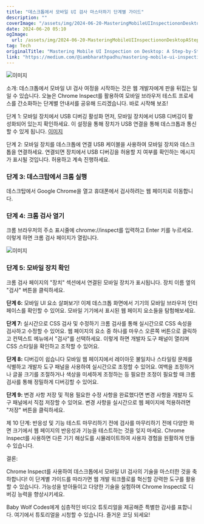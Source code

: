 ```yaml
---
title: "데스크톱에서 모바일 UI 검사 마스터하기 단계별 가이드"
description: ""
coverImage: "/assets/img/2024-06-20-MasteringMobileUIInspectiononDesktopAStep-by-StepGuide_0.png"
date: 2024-06-20 05:10
ogImage: 
  url: /assets/img/2024-06-20-MasteringMobileUIInspectiononDesktopAStep-by-StepGuide_0.png
tag: Tech
originalTitle: "Mastering Mobile UI Inspection on Desktop: A Step-by-Step Guide"
link: "https://medium.com/@iambharathpadhu/mastering-mobile-ui-inspection-on-desktop-a-step-by-step-guide-6619708d1b2e"
---
```



![이미지](/assets/img/2024-06-20-MasteringMobileUIInspectiononDesktopAStep-by-StepGuide_0.png)

소개:
데스크톱에서 모바일 UI 검사 여정을 시작하는 것은 웹 개발자에게 판을 뒤집는 일일 수 있습니다. 오늘은 Chrome Inspect를 활용하여 모바일 브라우저 테스트 프로세스를 간소화하는 단계별 안내서를 공유해 드리겠습니다. 바로 시작해 보죠!

단계 1: 모바일 장치에서 USB 디버깅 활성화 먼저, 모바일 장치에서 USB 디버깅이 활성화되어 있는지 확인하세요. 이 설정을 통해 장치가 USB 연결을 통해 데스크톱과 통신할 수 있게 됩니다.
[이미지](https://tenor.com/blXOu.gif)

단계 2: 모바일 장치를 데스크톱에 연결 USB 케이블을 사용하여 모바일 장치와 데스크톱을 연결하세요. 연결되면 장치에서 USB 디버깅을 허용할 지 여부를 확인하는 메시지가 표시될 것입니다. 허용하고 계속 진행하세요.

<div class="content-ad"></div>

### 단계 3: 데스크탑에서 크롬 실행
데스크탑에서 Google Chrome을 열고 휴대폰에서 검사하려는 웹 페이지로 이동합니다.

### 단계 4: 크롬 검사 열기
크롬 브라우저의 주소 표시줄에 chrome://inspect를 입력하고 Enter 키를 누르세요. 이렇게 하면 크롬 검사 페이지가 열립니다.

![이미지](/assets/img/2024-06-20-MasteringMobileUIInspectiononDesktopAStep-by-StepGuide_1.png)

### 단계 5: 모바일 장치 확인
크롬 검사 페이지의 "장치" 섹션에서 연결된 모바일 장치가 표시됩니다. 장치 이름 옆의 "검사" 버튼을 클릭하세요.

<div class="content-ad"></div>

**단계 6:** 모바일 UI 요소 살펴보기! 이제 데스크톱 화면에서 기기의 모바일 브라우저 인터페이스를 확인할 수 있어요. 모바일 기기에서 표시된 웹 페이지 요소들을 탐험해보세요.

**단계 7:** 실시간으로 CSS 검사 및 수정하기 크롬 검사를 통해 실시간으로 CSS 속성을 검사하고 수정할 수 있어요. 웹 페이지의 요소 중 하나를 마우스 오른쪽 버튼으로 클릭하고 컨텍스트 메뉴에서 "검사"를 선택하세요. 이렇게 하면 개발자 도구 패널이 열리며 CSS 스타일을 확인하고 조작할 수 있어요.

**단계 8:** 디버깅이 쉽습니다 모바일 웹 페이지에서 레이아웃 불일치나 스타일링 문제를 식별하고 개발자 도구 패널을 사용하여 실시간으로 조정할 수 있어요. 여백을 조정하거나 글꼴 크기를 조절하거나 색상을 미세하게 조정하는 등 필요한 조정이 필요할 때 크롬 검사를 통해 정밀하게 디버깅할 수 있어요.

**단계 9:** 변경 사항 저장 및 적용 필요한 수정 사항을 완료했다면 변경 사항을 개발자 도구 패널에서 직접 저장할 수 있어요. 변경 사항을 실시간으로 웹 페이지에 적용하려면 "저장" 버튼을 클릭하세요.

<div class="content-ad"></div>

제 10 단계: 반응성 및 기능 테스트 마무리하기 전에 검사를 마무리하기 전에 다양한 화면 크기에서 웹 페이지의 반응성과 기능을 테스트하는 것을 잊지 마세요. Chrome Inspect를 사용하면 다른 기기 해상도를 시뮬레이트하여 사용자 경험을 원활하게 만들 수 있습니다.

결론:

Chrome Inspect를 사용하여 데스크톱에서 모바일 UI 검사의 기술을 마스터한 것을 축하합니다! 이 단계별 가이드를 따라가면 웹 개발 워크플로를 혁신할 강력한 도구를 활용할 수 있습니다. 가능성을 받아들이고 다양한 기술을 실험하며 Chrome Inspect로 디버깅 능력을 향상시키세요.

Baby Wolf Codes에게 심층적인 비디오 튜토리얼을 제공해준 특별한 감사를 표합니다. 여기에서 튜토리얼을 시청할 수 있습니다. 즐거운 코딩 되세요!